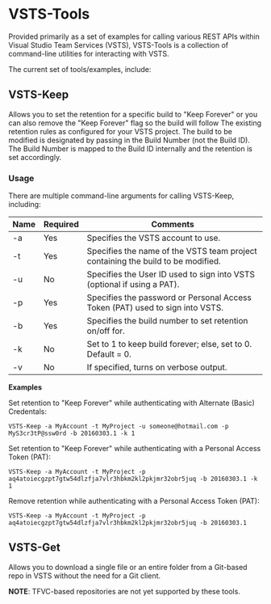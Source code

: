 # VSTS-Tools
Provided primarily as a set of examples for calling various REST APIs within Visual Studio Team Services (VSTS), VSTS-Tools  is a collection of 
command-line utilities for interacting with VSTS.

The current set of tools/examples, include:

## VSTS-Keep
Allows you to set the retention for a specific build to "Keep Forever" or you can also remove the "Keep Forever" flag so the build will follow The
existing retention rules as configured for your VSTS project. The build to be modified is designated by passing in the Build Number (not the Build
ID). The Build Number is mapped to the Build ID internally and the retention is set accordingly.

### Usage
There are multiple command-line arguments for calling VSTS-Keep, including:

|Name     |Required|Comments                                                                        |
|---------|--------|--------------------------------------------------------------------------------|
|-a       |Yes     |Specifies the VSTS account to use.                                              |
|-t       |Yes     |Specifies the name of the VSTS team project containing the build to be modified.|
|-u       |No      |Specifies the User ID used to sign into VSTS (optional if using a PAT).         |
|-p       |Yes     |Specifies the password or Personal Access Token (PAT) used to sign into VSTS.   |
|-b       |Yes     |Specifies the build number to set retention on/off for.                         |
|-k       |No      |Set to 1 to keep build forever; else, set to 0. Default = 0.                    |
|-v       |No      |If specified, turns on verbose output.                                          |

**Examples**

Set retention to "Keep Forever" while authenticating with Alternate (Basic) Credentals:

    VSTS-Keep -a MyAccount -t MyProject -u someone@hotmail.com -p MyS3cr3tP@ssw0rd -b 20160303.1 -k 1

Set retention to "Keep Forever" while authenticating with a Personal Access Token (PAT):

    VSTS-Keep -a MyAccount -t MyProject -p aq4atoiecgzpt7gtw54dlzfja7vlr3hbkm2kl2pkjmr32obr5juq -b 20160303.1 -k 1

Remove retention while authenticating with a Personal Access Token (PAT):

    VSTS-Keep -a MyAccount -t MyProject -p aq4atoiecgzpt7gtw54dlzfja7vlr3hbkm2kl2pkjmr32obr5juq -b 20160303.1

## VSTS-Get
Allows you to download a single file or an entire folder from a Git-based repo in VSTS without the need for a Git client.

**NOTE**: TFVC-based repositories are not yet supported by these tools.
